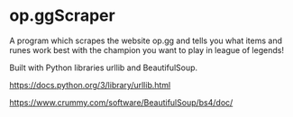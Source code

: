 # op.ggScraper
A program which scrapes the website op.gg and tells you what items and runes work best with the champion you want to play in league of legends!

Built with Python libraries urllib and BeautifulSoup.

https://docs.python.org/3/library/urllib.html

https://www.crummy.com/software/BeautifulSoup/bs4/doc/
